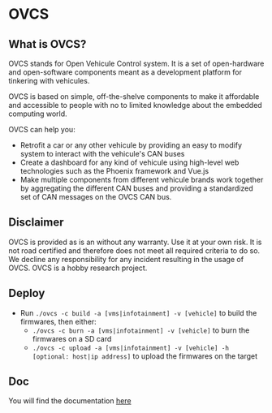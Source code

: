 # OVCS

## What is OVCS?

OVCS stands for Open Vehicule Control system. It is a set of open-hardware and open-software components meant as a development platform for tinkering with vehicules.

OVCS is based on simple, off-the-shelve components to make it affordable and accessible to people with no to limited knowledge about the embedded computing world.

OVCS can help you:
* Retrofit a car or any other vehicule by providing an easy to modify system to interact with the vehicule's CAN buses
* Create a dashboard for any kind of vehicule using high-level web technologies such as the  Phoenix framework and Vue.js
* Make multiple components from different vehicule brands work together by aggregating the different CAN buses and providing a standardized set of CAN messages on the OVCS CAN bus.

## Disclaimer

OVCS is provided as is an without any warranty. Use it at your own risk. It is not road certified and therefore does not meet all required criteria to do so. We decline any responsibility for any incident resulting in the usage of OVCS. OVCS is a hobby research project.

## Deploy

* Run `./ovcs -c build -a [vms|infotainment] -v [vehicle]` to build the firmwares, then either:
    * `./ovcs -c burn -a [vms|infotainment] -v [vehicle]` to burn the firmwares on a SD card
    * `./ovcs -c upload -a [vms|infotainment] -v [vehicle] -h [optional: host|ip address]` to upload the firmwares on the target

## Doc

You will find the documentation [here](https://github.com/open-vehicle-control-system/ovcs/blob/main/docs/README.md)
